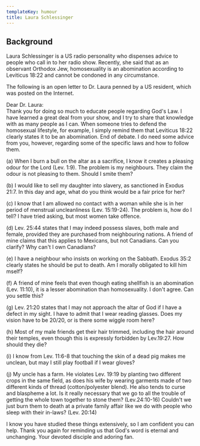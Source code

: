 ```yaml
---
templateKey: humour
title: Laura Schlessinger
---
```

## Background

Laura Schlessinger is a US radio personality who dispenses advice to people who call in to her radio show. Recently, she said that as an observant Orthodox Jew, homosexuality is an abomination according to Leviticus 18:22 and cannot be condoned in any circumstance.

The following is an open letter to Dr. Laura penned by a US resident, which was posted on the Internet.

Dear Dr. Laura:\
Thank you for doing so much to educate people regarding God's Law. I have learned a great deal from your show, and I try to share that knowledge with as many people as I can. When someone tries to defend the homosexual lifestyle, for example, I simply remind them that Leviticus 18:22 clearly states it to be an abomination. End of debate. I do need some advice from you, however, regarding some of the specific laws and how to follow them.

(a) When I burn a bull on the altar as a sacrifice, I know it creates a pleasing odour for the Lord (Lev. 1:9). The problem is my neighbours. They claim the odour is not pleasing to them. Should I smite them?

(b) I would like to sell my daughter into slavery, as sanctioned in Exodus 21:7. In this day and age, what do you think would be a fair price for her?

(c) I know that I am allowed no contact with a woman while she is in her period of menstrual uncleanliness (Lev. 15:19-24). The problem is, how do I tell? I have tried asking, but most women take offence.

(d) Lev. 25:44 states that I may indeed possess slaves, both male and female, provided they are purchased from neighbouring nations. A friend of mine claims that this applies to Mexicans, but not Canadians. Can you clarify? Why can't I own Canadians?

(e) I have a neighbour who insists on working on the Sabbath. Exodus 35:2 clearly states he should be put to death. Am I morally obligated to kill him mself?

(f) A friend of mine feels that even though eating shellfish is an abomination (Lev. 11:10), it is a lesser abomination than homosexuality. I don't agree. Can you settle this?

(g) Lev. 21:20 states that I may not approach the altar of God if I have a defect in my sight. I have to admit that I wear reading glasses. Does my vision have to be 20/20, or is there some wiggle room here?

(h) Most of my male friends get their hair trimmed, including the hair around their temples, even though this is expressly forbidden by Lev.19:27. How should they die?

(i) I know from Lev. 11:6-8 that touching the skin of a dead pig makes me unclean, but may I still play football if I wear gloves?

(j) My uncle has a farm. He violates Lev. 19:19 by planting two different crops in the same field, as does his wife by wearing garments made of two different kinds of thread (cotton/polyester blend). He also tends to curse and blaspheme a lot. Is it really necessary that we go to all the trouble of getting the whole town together to stone them? (Lev.24:10-16) Couldn't we just burn them to death at a private family affair like we do with people who sleep with their in-laws? (Lev. 20:14)

I know you have studied these things extensively, so I am confident you can help. Thank you again for reminding us that God's word is eternal and unchanging. Your devoted disciple and adoring fan.